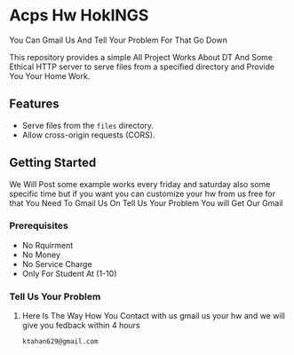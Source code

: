 # Acps Hw HokINGS
You Can Gmail Us And Tell Your Problem For That Go Down 

This repository provides a simple All Project Works About DT And Some Ethical HTTP server to serve files from a specified directory and Provide You Your Home Work.

## Features
- Serve files from the `files` directory.
- Allow cross-origin requests (CORS).

## Getting Started
We Will Post some example works every friday and saturday also some specific time but if you want you can customize your hw from us free for that You Need To Gmail Us On Tell Us Your Problem You will Get Our Gmail

### Prerequisites

- No Rquirment
- No Money
- No Service Charge
- Only For Student At (1-10)

### Tell Us Your Problem

1. Here Is The Way How You Contact with us gmail us your hw and we will give you fedback within 4 hours 

   ```bash
   ktahan629@gmail.com
